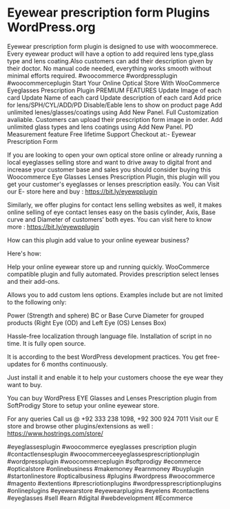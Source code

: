 # Eyewear prescription form Plugins WordPress.org
Eyewear prescription form plugin is designed to use with woocommerece. Every eyewear product will have a option to add required lens type,glass type and lens coating.Also customers can add their description given by their doctor. No manual code needed, everything works smooth without minimal efforts required.
#woocommerce #wordpressplugin #woocommerceplugin
Start Your Online Optical Store With WooCommerce Eyeglasses Prescription Plugin
PREMIUM FEATURES
Update Image of each card
Update Name of each card
Update description of each card
Add price for lens/SPH/CYL/ADD/PD
Disable/Eable lens to show on product page
Add unlimited lenes/glasses/coatings using Add New Panel.
Full Customization avaliable.
Customers can upload their prescription form image in order.
Add unlimited glass types and lens coatings using Add New Panel.
PD Measurement feature
Free lifetime Support
Checkout at:- Eyewear Prescription Form 

If you are looking to open your own optical store online or already running a local eyeglasses selling store and want to drive away to digital front and increase your customer base and sales you should consider buying this Woocommerce Eye Glasses Lenses Prescription Plugin, this plugin will you get your customer's eyeglasses or lenses prescription easily. You can Visit our E- store here and buy : https://bit.ly/eyewpplugin

Similarly, we offer plugins for contact lens selling websites as well,  it makes online selling of eye contact lenses easy on the basis cylinder, Axis, Base curve and Diameter of customers’ both eyes. You  can visit here to know more : https://bit.ly/eyewpplugin

How can this plugin add value to your online eyewear business?

Here's how:

Help your online eyewear store up and running quickly.
WooCommerce compatible plugin and fully automated.
Provides prescription select lenses and their add-ons.

Allows you to add custom lens options. Examples include but are not limited to the following only:

Power (Strength and sphere)
BC or Base Curve
Diameter for grouped products (Right Eye (OD) and Left Eye (OS) Lenses Box)

Hassle-free localization through language file.
Installation of script in no time.
It is fully open source.

It is according to the best WordPress development practices.
You get free-updates for 6 months continuously.

Just install it and enable it to help your customers choose the eye wear they want to buy.

You can buy WordPress EYE Glasses and Lenses Prescription plugin from SoftProdigy Store to setup your online eyewear store.

For any queries Call us @ +92 333 238 1098, +92 300 924 7011
Visit our E store and browse other plugins/extensions as well : https://www.hostrings.com/store/

#eyeglassesplugin #woocommerce eyeglasses prescription plugin #contactlensesplugin #woocommerceeyeglassesprescriptionplugin #wordpressplugin #woocommerceplugin #softprodigy #ecommerce #opticalstore #onlinebusiness #makemoney #earnmoney #buyplugin #startonlinestore #opticalbusiness #plugins #wordpress #woocommerce #magento #extentions #prescriotionplugins #wordpressprescriptionplugins #onlineplugins #eyewearstore #eyewearplugins #eyelens #contactlens #eyeglasses #sell #earn #digital #webdevelopment #Ecommerce
